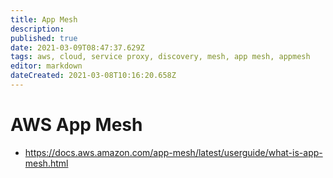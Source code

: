 ```yaml
---
title: App Mesh
description: 
published: true
date: 2021-03-09T08:47:37.629Z
tags: aws, cloud, service proxy, discovery, mesh, app mesh, appmesh
editor: markdown
dateCreated: 2021-03-08T10:16:20.658Z
---
```


# AWS App Mesh
-  https://docs.aws.amazon.com/app-mesh/latest/userguide/what-is-app-mesh.html